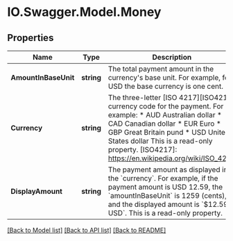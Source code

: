 # IO.Swagger.Model.Money
## Properties

Name | Type | Description | Notes
------------ | ------------- | ------------- | -------------
**AmountInBaseUnit** | **string** | The total payment amount in the currency&#39;s base unit. For example, for USD the base currency is one cent.  | [optional] 
**Currency** | **string** | The three-letter [ISO 4217][ISO4217] currency code for the payment.  For example:  * AUD Australian dollar * CAD Canadian dollar * EUR Euro * GBP Great Britain pund * USD United States dollar  This is a read-only property.  [ISO4217]:          https://en.wikipedia.org/wiki/ISO_4217  | [optional] 
**DisplayAmount** | **string** | The payment amount as displayed in the &#x60;currency&#x60;.  For example, if the payment amount is USD 12.59, the &#x60;amountInBaseUnit&#x60; is 1259 (cents), and the displayed amount is &#x60;$12.59 USD&#x60;.  This is a read-only property.  | [optional] 

[[Back to Model list]](../README.md#documentation-for-models) [[Back to API list]](../README.md#documentation-for-api-endpoints) [[Back to README]](../README.md)

